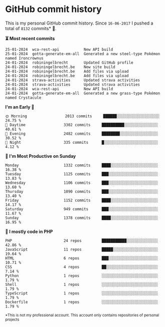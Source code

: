 # GitHub commit history
This is my personal GitHub commit history. Since <!--START_SECTION:first-commit-date-->`16-06-2017`<!--END_SECTION:first-commit-date--> I pushed a total of <!--START_SECTION:total-commit-count-->`8132`<!--END_SECTION:total-commit-count--> commits* 🎉.

<!--START_SECTION:most-recent-commits-->
**⏳ Most recent commits**
                                        
```text
25-01-2024  wca-rest-api           New API build
25-01-2024  gotta-generate-em-all  Generated a new steel-type Pokémon named Ironcrownus
24-01-2024  robiningelbrecht       Updated GitHub profile
24-01-2024  robiningelbrecht.be    New site build
24-01-2024  robiningelbrecht.be    Add files via upload
24-01-2024  robiningelbrecht.be    Add files via upload
24-01-2024  strava-activities      Updated strava activities
24-01-2024  strava-activities      Updated strava activities
24-01-2024  wca-rest-api           New API build
24-01-2024  gotta-generate-em-all  Generated a new grass-type Pokémon named Crystacule
```
<!--END_SECTION:most-recent-commits-->  

<!--START_SECTION:commits-per-day-time-->
**I&#039;m an Early 🐤**

```text
🌞 Morning                 2013 commits     ██████░░░░░░░░░░░░░░░░░░░   24.75 %
🌆 Daytime                 3302 commits     ██████████░░░░░░░░░░░░░░░   40.61 %
🌃 Evening                 2482 commits     ████████░░░░░░░░░░░░░░░░░   30.52 %
🌙 Night                   335 commits      █░░░░░░░░░░░░░░░░░░░░░░░░   4.12 %
```
<!--END_SECTION:commits-per-day-time-->  

<!--START_SECTION:commits-per-weekday-->
**📅 I&#039;m Most Productive on Sunday**

```text
Monday                    1332 commits     ████░░░░░░░░░░░░░░░░░░░░░   16.38 %
Tuesday                   1125 commits     ███░░░░░░░░░░░░░░░░░░░░░░   13.83 %
Wednesday                 1106 commits     ███░░░░░░░░░░░░░░░░░░░░░░   13.60 %
Thursday                  1090 commits     ███░░░░░░░░░░░░░░░░░░░░░░   13.40 %
Friday                    1152 commits     ████░░░░░░░░░░░░░░░░░░░░░   14.17 %
Saturday                  949 commits      ███░░░░░░░░░░░░░░░░░░░░░░   11.67 %
Sunday                    1378 commits     ████░░░░░░░░░░░░░░░░░░░░░   16.95 %
```
<!--END_SECTION:commits-per-weekday-->  

<!--START_SECTION:repos-per-language-->
**💬 I mostly code in PHP**

```text
PHP                       24 repos         ███████████░░░░░░░░░░░░░░   42.86 %
JavaScript                11 repos         █████░░░░░░░░░░░░░░░░░░░░   19.64 %
HTML                      6 repos          ███░░░░░░░░░░░░░░░░░░░░░░   10.71 %
CSS                       4 repos          ██░░░░░░░░░░░░░░░░░░░░░░░   7.14 %
Python                    1 repos          ░░░░░░░░░░░░░░░░░░░░░░░░░   1.79 %
Shell                     1 repos          ░░░░░░░░░░░░░░░░░░░░░░░░░   1.79 %
TypeScript                1 repos          ░░░░░░░░░░░░░░░░░░░░░░░░░   1.79 %
Dockerfile                1 repos          ░░░░░░░░░░░░░░░░░░░░░░░░░   1.79 %
```
<!--END_SECTION:repos-per-language-->  

<sub>*This is not my professional account. This account only contains repositories of personal projects</sub>
